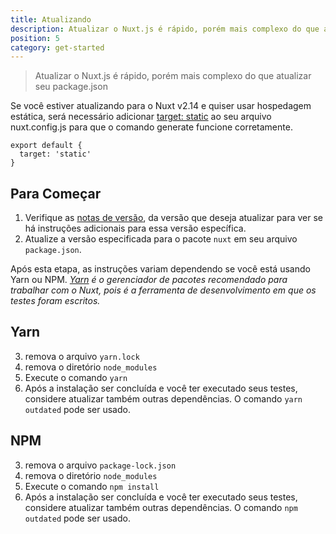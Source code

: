 ```yaml
---
title: Atualizando
description: Atualizar o Nuxt.js é rápido, porém mais complexo do que atualizar seu package.json
position: 5
category: get-started
---
```


> Atualizar o Nuxt.js é rápido, porém mais complexo do que atualizar seu package.json

Se você estiver atualizando para o Nuxt v2.14 e quiser usar hospedagem estática, será necessário adicionar [target: static](/docs/2.x/features/deployment-targets#static-hosting) ao seu arquivo nuxt.config.js para que o comando generate funcione corretamente.

```js{}[nuxt.config.js]
export default {
  target: 'static'
}
```

## Para Começar

1. Verifique as [notas de versão](/docs/release-notes), da versão que deseja atualizar para ver se há instruções adicionais para essa versão específica.
2. Atualize a versão especificada para o pacote `nuxt` em seu arquivo `package.json`.

Após esta etapa, as instruções variam dependendo se você está usando Yarn ou NPM. _[Yarn](https://yarnpkg.com/en/docs/usage) é o gerenciador de pacotes recomendado para trabalhar com o Nuxt, pois é a ferramenta de desenvolvimento em que os testes foram escritos._

## Yarn

3. remova o arquivo `yarn.lock`
4. remova o diretório `node_modules`
5. Execute o comando `yarn`
6. Após a instalação ser concluída e você ter executado seus testes, considere atualizar também outras dependências. O comando `yarn outdated` pode ser usado.

## NPM

3. remova o arquivo `package-lock.json`
4. remova o diretório `node_modules`
5. Execute o comando `npm install`
6. Após a instalação ser concluída e você ter executado seus testes, considere atualizar também outras dependências. O comando `npm outdated` pode ser usado.
